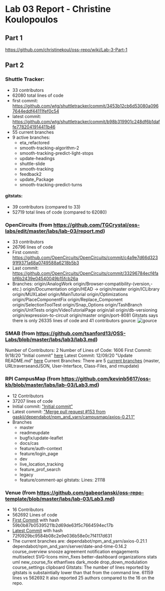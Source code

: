 # Lab 03 Report - Christine Koulopoulos

## Part 1
https://github.com/christinekoul/oss-repo/wiki/Lab-3-Part-1

## Part 2
### Shuttle Tracker:

 * 33 contributors
 * 62080 total lines of code
 * first commit: https://github.com/wtg/shuttletracker/commit/3453b12cb6d53080a0967644eddf44111fef0c54
 * latest commit: https://github.com/wtg/shuttletracker/commit/b98b319901c248df6b1daffe7782041914411b46
 * 55 current branches
 * 9 active branches:
      * eta_refactored
      * smooth-tracking-algorithm-2
      * smooth-tracking-predict-light-stops
      * update-headings
      * shuttle-slide
      * smooth-tracking
      * feedback2
      * update_Package
      * smooth-tracking-predict-turns

#### gitstats:
 * 39 contributors (compared to 33)
 * 52719 total lines of code (compared to 62080)

### OpenCircuits (from https://github.com/TGCrystal/oss-labs/edit/master/labs/lab-03/report.md)
- 33 contributors
- 26796 lines of code
- First commit: https://github.com/OpenCircuits/OpenCircuits/commit/c4a9e7d66d32391f9371a68a0749588a6218b5b3
- Last commit: https://github.com/OpenCircuits/OpenCircuits/commit/33296784ecf4fabf6b2439e04540049b15fcb26a
- Branches:
  origin/AnalogWork
  origin/Browser-compatibility-(version,-etc.)
  origin/Documentation
  origin/HEAD -> origin/master
  origin/ICLibrary
  origin/MUXLabel
  origin/MainTutorial
  origin/Optimizations
  origin/PlaceComponentFix
  origin/Replace_Component
  origin/SelectionToolTest
  origin/Snap_Options
  origin/TashBranch
  origin/UnitTests
  origin/VideoTutorialPage
  origin/all
  origin/db-versioning
  origin/expression-to-circuit
  origin/master
  origin/port-8081
Gitstats says there is only 26335 lines of code and 41 contributors
gource: ![gource](screenshots/gource.png)

### SMAB (from https://github.com/tsanford13/OSS-Labs/blob/master/labs/lab3/lab3.md)
Number of Contributors: 2
Number of Lines of Code: 1606
First Commit: 9/18/20 "Initial commit" [here](https://github.com/SeanMiller969/SMAB/commit/d6eb67161dade78a5237a4b6cf7a109fedb74387)
Latest Commit: 12/09/20 "Update README.md" [here](https://github.com/SeanMiller969/SMAB/commit/f099ec61dc7a58080079a32e48e05a8d96bae991)
Current Branches: There are 5 [current branches](https://github.com/SeanMiller969/SMAB/branches) (master, URLtraverseandJSON, User-Interface, Class-Files, and rmupdate)

### RPI CampusMap (from https://github.com/kevinb5617/oss-kb/blob/master/labs/lab-03/Lab3.md)
* 12 Contributors
* 37207 lines of code
* Initial commit: ["Initial commit"](https://github.com/gaskij/rpicampusmap/commit/5addd28)
* Latest commit: ["Merge pull request #153 from gaskij/dependabot/npm_and_yarn/campusmap/axios-0.21.1"](https://github.com/gaskij/rpicampusmap/commit/2b735c7)
* Branches
    * master
    * readmeupdate
    * bugfix/update-leaflet
    * docs/cas
    * feature/auth-context
    * feature/login_page
    * dev
    * live_location_tracking
    * feature_prof_search
    * legacy
    * feature/comment-api
gitstats: Lines: 21118

### Venue (from https://github.com/gabeorlanski/oss-repo-template/blob/master/labs/lab-03/Lab3.md)
* 16 Contributors
* 562692 Lines of code
* [First Commit](https://github.com/rcos/Venue2/commit/59b0b87b05395211b2d69de63f5c7664594ec17b) with hash 59b0b87b05395211b2d69de63f5c7664594ec17b
* [Latest Commit](https://github.com/rcos/Venue2/commit/72f0929bc9584b08c2e9e036b58e0c7f4117d631) with hash 72f0929bc9584b08c2e9e036b58e0c7f4117d631
* The current branches are:
    dependabot/npm_and_yarn/axios-0.21.1
    dependabot/npm_and_yarn/server/date-and-time-0.14.2
    course_overview
    snooze
    agreement
    notification
    engagements
    multiselect
    SVG-Icons
    minn_fixes
    better-dashboard
    organizations
    stats
    uml
    new_course_fix
    ethanfixes
    dark_mode
    drop_down_modulation
    course_settings
    clipboard
Gitstats:
The number of lines reported by gitstats is substaintially lower than that from the command line. 61159 lines vs 562692
It also reported 25 authors compared to the 16 on the repo.

